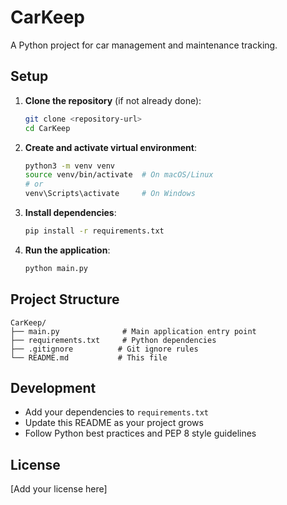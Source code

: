 # CarKeep

A Python project for car management and maintenance tracking.

## Setup

1. **Clone the repository** (if not already done):
   ```bash
   git clone <repository-url>
   cd CarKeep
   ```

2. **Create and activate virtual environment**:
   ```bash
   python3 -m venv venv
   source venv/bin/activate  # On macOS/Linux
   # or
   venv\Scripts\activate     # On Windows
   ```

3. **Install dependencies**:
   ```bash
   pip install -r requirements.txt
   ```

4. **Run the application**:
   ```bash
   python main.py
   ```

## Project Structure

```
CarKeep/
├── main.py              # Main application entry point
├── requirements.txt     # Python dependencies
├── .gitignore          # Git ignore rules
└── README.md           # This file
```

## Development

- Add your dependencies to `requirements.txt`
- Update this README as your project grows
- Follow Python best practices and PEP 8 style guidelines

## License

[Add your license here]
